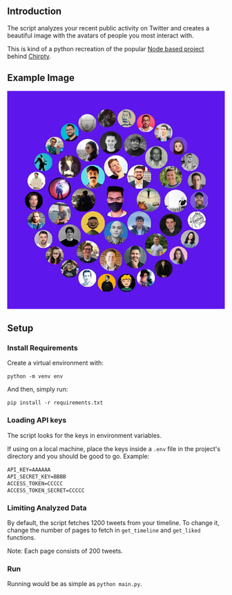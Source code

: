 ## Introduction
The script analyzes your recent public activity on Twitter and creates a beautiful image with the avatars of people you most interact with.

This is kind of a python recreation of the popular [Node based project](https://github.com/duiker101/twitter-interaction-circles) behind [Chirpty](https://chirpty.com).

## Example Image

![Example](circle.jpg)

## Setup
### Install Requirements
Create a virtual environment with:
```
python -m venv env
```

And then, simply run:
```
pip install -r requirements.txt
```

### Loading API keys
The script looks for the keys in environment variables.

If using on a local machine, place the keys inside a `.env` file in the project's directory and you should be good to go. Example:

```
API_KEY=AAAAAA
API_SECRET_KEY=BBBB
ACCESS_TOKEN=CCCCC
ACCESS_TOKEN_SECRET=CCCCC
```

### Limiting Analyzed Data
By default, the script fetches 1200 tweets from your timeline. To change it, change the number of pages to fetch in `get_timeline` and `get_liked` functions.

Note: Each page consists of 200 tweets.

### Run
Running would be as simple as `python main.py`.